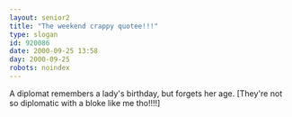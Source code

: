 ```yaml
---
layout: senior2
title: "The weekend crappy quotee!!!"
type: slogan
id: 920086
date: 2000-09-25 13:58
day: 2000-09-25
robots: noindex
---
```

A diplomat remembers a lady's birthday, but forgets her age. [They're not so diplomatic with a bloke like me tho!!!!]
